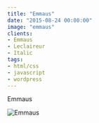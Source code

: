 ```yaml
---
title: "Emmaus"
date: "2015-08-24 00:00:00"
image: "emmaus"
clients:
- Emmaus
- Leclaireur
- Italic
tags:
- html/css
- javascript
- wordpress
---
```


Emmaus

![Emmaus](/images/projets/emmaus/emmaus-1.jpg)


